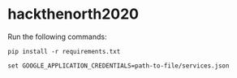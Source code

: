 # hackthenorth2020

Run the following commands:

```
pip install -r requirements.txt

set GOOGLE_APPLICATION_CREDENTIALS=path-to-file/services.json
```
